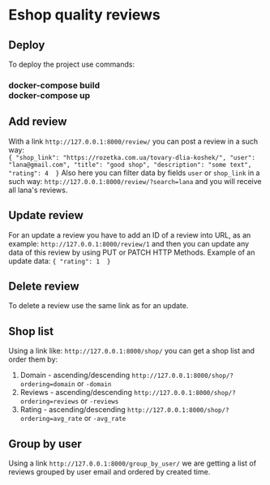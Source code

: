 # Eshop quality reviews

## Deploy

To deploy the project use commands:

### docker-compose build <br> docker-compose up

## Add review

With a link `http://127.0.0.1:8000/review/` you can post a review in a such way: <br>
`{
    "shop_link": "https://rozetka.com.ua/tovary-dlia-koshek/",
    "user": "lana@gmail.com",
    "title": "good shop",
    "description": "some text",
    "rating": 4 
}`
Also here you can filter data by fields `user` or `shop_link` in a such way: `http://127.0.0.1:8000/review/?search=lana`
and you will receive all lana's reviews.

## Update review

For an update a review you have to add an ID of a review into URL, as an example:
`http://127.0.0.1:8000/review/1` and then you can update any data of this review by using PUT or PATCH HTTP Methods.
Example of an update data:
`{
"rating": 1 
}`

## Delete review

To delete a review use the same link as for an update.

## Shop list

Using a link like: `http://127.0.0.1:8000/shop/` you can get a shop list and order them by:

1. Domain - ascending/descending    `http://127.0.0.1:8000/shop/?ordering=domain` or `-domain`
2. Reviews - ascending/descending   `http://127.0.0.1:8000/shop/?ordering=reviews` or `-reviews`
3. Rating - ascending/descending    `http://127.0.0.1:8000/shop/?ordering=avg_rate` or `-avg_rate`

## Group by user

Using a link `http://127.0.0.1:8000/group_by_user/` we are getting a list of reviews grouped by user email and ordered
by created time.